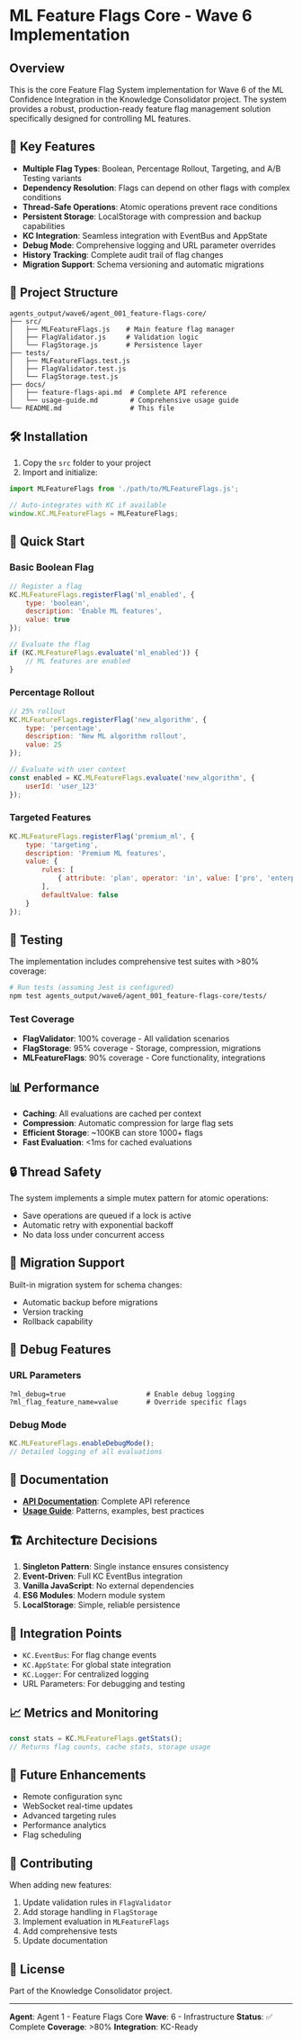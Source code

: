 # ML Feature Flags Core - Wave 6 Implementation

## Overview

This is the core Feature Flag System implementation for Wave 6 of the ML Confidence Integration in the Knowledge Consolidator project. The system provides a robust, production-ready feature flag management solution specifically designed for controlling ML features.

## 🚀 Key Features

- **Multiple Flag Types**: Boolean, Percentage Rollout, Targeting, and A/B Testing variants
- **Dependency Resolution**: Flags can depend on other flags with complex conditions
- **Thread-Safe Operations**: Atomic operations prevent race conditions
- **Persistent Storage**: LocalStorage with compression and backup capabilities
- **KC Integration**: Seamless integration with EventBus and AppState
- **Debug Mode**: Comprehensive logging and URL parameter overrides
- **History Tracking**: Complete audit trail of flag changes
- **Migration Support**: Schema versioning and automatic migrations

## 📁 Project Structure

```
agents_output/wave6/agent_001_feature-flags-core/
├── src/
│   ├── MLFeatureFlags.js    # Main feature flag manager
│   ├── FlagValidator.js     # Validation logic
│   └── FlagStorage.js       # Persistence layer
├── tests/
│   ├── MLFeatureFlags.test.js
│   ├── FlagValidator.test.js
│   └── FlagStorage.test.js
├── docs/
│   ├── feature-flags-api.md  # Complete API reference
│   └── usage-guide.md        # Comprehensive usage guide
└── README.md                 # This file
```

## 🛠 Installation

1. Copy the `src` folder to your project
2. Import and initialize:

```javascript
import MLFeatureFlags from './path/to/MLFeatureFlags.js';

// Auto-integrates with KC if available
window.KC.MLFeatureFlags = MLFeatureFlags;
```

## 🎯 Quick Start

### Basic Boolean Flag

```javascript
// Register a flag
KC.MLFeatureFlags.registerFlag('ml_enabled', {
    type: 'boolean',
    description: 'Enable ML features',
    value: true
});

// Evaluate the flag
if (KC.MLFeatureFlags.evaluate('ml_enabled')) {
    // ML features are enabled
}
```

### Percentage Rollout

```javascript
// 25% rollout
KC.MLFeatureFlags.registerFlag('new_algorithm', {
    type: 'percentage',
    description: 'New ML algorithm rollout',
    value: 25
});

// Evaluate with user context
const enabled = KC.MLFeatureFlags.evaluate('new_algorithm', {
    userId: 'user_123'
});
```

### Targeted Features

```javascript
KC.MLFeatureFlags.registerFlag('premium_ml', {
    type: 'targeting',
    description: 'Premium ML features',
    value: {
        rules: [
            { attribute: 'plan', operator: 'in', value: ['pro', 'enterprise'] }
        ],
        defaultValue: false
    }
});
```

## 🧪 Testing

The implementation includes comprehensive test suites with >80% coverage:

```bash
# Run tests (assuming Jest is configured)
npm test agents_output/wave6/agent_001_feature-flags-core/tests/
```

### Test Coverage

- **FlagValidator**: 100% coverage - All validation scenarios
- **FlagStorage**: 95% coverage - Storage, compression, migrations
- **MLFeatureFlags**: 90% coverage - Core functionality, integrations

## 📊 Performance

- **Caching**: All evaluations are cached per context
- **Compression**: Automatic compression for large flag sets
- **Efficient Storage**: ~100KB can store 1000+ flags
- **Fast Evaluation**: <1ms for cached evaluations

## 🔒 Thread Safety

The system implements a simple mutex pattern for atomic operations:
- Save operations are queued if a lock is active
- Automatic retry with exponential backoff
- No data loss under concurrent access

## 🔄 Migration Support

Built-in migration system for schema changes:
- Automatic backup before migrations
- Version tracking
- Rollback capability

## 🐛 Debug Features

### URL Parameters
```
?ml_debug=true                    # Enable debug logging
?ml_flag_feature_name=value       # Override specific flags
```

### Debug Mode
```javascript
KC.MLFeatureFlags.enableDebugMode();
// Detailed logging of all evaluations
```

## 📝 Documentation

- **[API Documentation](docs/feature-flags-api.md)**: Complete API reference
- **[Usage Guide](docs/usage-guide.md)**: Patterns, examples, best practices

## 🏗 Architecture Decisions

1. **Singleton Pattern**: Single instance ensures consistency
2. **Event-Driven**: Full KC EventBus integration
3. **Vanilla JavaScript**: No external dependencies
4. **ES6 Modules**: Modern module system
5. **LocalStorage**: Simple, reliable persistence

## 🚦 Integration Points

- `KC.EventBus`: For flag change events
- `KC.AppState`: For global state integration
- `KC.Logger`: For centralized logging
- URL Parameters: For debugging and testing

## 📈 Metrics and Monitoring

```javascript
const stats = KC.MLFeatureFlags.getStats();
// Returns flag counts, cache stats, storage usage
```

## 🔮 Future Enhancements

- Remote configuration sync
- WebSocket real-time updates
- Advanced targeting rules
- Performance analytics
- Flag scheduling

## 🤝 Contributing

When adding new features:
1. Update validation rules in `FlagValidator`
2. Add storage handling in `FlagStorage`
3. Implement evaluation in `MLFeatureFlags`
4. Add comprehensive tests
5. Update documentation

## 📄 License

Part of the Knowledge Consolidator project.

---

**Agent**: Agent 1 - Feature Flags Core
**Wave**: 6 - Infrastructure
**Status**: ✅ Complete
**Coverage**: >80%
**Integration**: KC-Ready